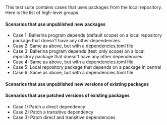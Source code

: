 This test suite contains cases that uses packages from the local repository. Here is the list of high-level groups.

#### Scenarios that use unpublished new packages
- Case 1: Ballerina program depends (default scope) on a local repository package that doesn't have any other dependencies.
- Case 2: Same as above, but with a dependencies.toml file
- Case 3: Ballerina program depends (test_only scope) on a local repository package that doesn't have any other dependencies.
- Case 4: Same as above, but with a dependencies.toml file
- Case 5: Local repository package that depends on a package in central
- Case 6: Same as above, but with a dependencies.toml file

#### Scenarios that use unpublished new versions of existing packages


#### Scenarios that use patched versions of existing packages
- Case 1) Patch a direct dependency
- Case 2) Patch a transitive dependency
- Case 3) Patch direct and transitive dependencies
